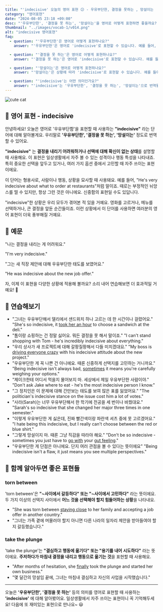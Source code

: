 ```yaml
---
title: "'indecisive' 오늘의 영어 표현 😕 - 우유부단한, 결정을 못하는 , 망설이는  영어로"
category: "영어표현"
date: "2024-08-05 23:18 +09:00"
desc: "'우유부단한', '결정을 못 하는', '망설이는'을 영어로 어떻게 표현하면 좋을까요? '나는 결정을 내리는 게 어려워요', '그는 새 직장 제안에 대해 우유부단한 태도를 보였어요' 등을 영어로 표현하는 법을 배워봅시다. 다양한 예문을 통해서 연습하고 본인의 표현으로 만들어 보세요."
thumbnail: "../images/vocab-1/v014.png"
alt: "indecisive 영어표현"
faq:
  - question: "'우유부단한'은 영어로 어떻게 표현하나요?"
    answer: "'우유부단한'은 영어로 'indecisive'로 표현할 수 있습니다. 예를 들어, 'He's very indecisive about what to order at restaurants'는 '그는 레스토랑에서 주문할 때 매우 우유부단해요'라는 의미입니다."

  - question: "'결정을 못 하는'은 영어로 어떻게 표현하나요?"
    answer: "'결정을 못 하는'은 영어로 'indecisive'로 표현할 수 있습니다. 예를 들어, 'I'm very indecisive about my career path'는 '나는 진로에 대해 결정을 못 하고 있어요'라는 의미입니다."

  - question: "'망설이는'은 영어로 어떻게 표현하나요?"
    answer: "'망설이는'은 상황에 따라 'indecisive'로 표현할 수 있습니다. 예를 들어, 'She's indecisive about accepting the job offer'는 '그녀는 job offer를 받아들일지 망설이고 있어요'라는 의미입니다."

  - question: "'indecisive'는 어떤 의미인가요?"
    answer: "'indecisive'는 '우유부단한', '결정을 못 하는', '망설이는'으로 번역될 수 있습니다. 결정을 내리기 어려워하거나 선택에 대해 확신이 없는 상태를 설명할 때 사용합니다. 예를 들어, 'The manager's indecisive behavior caused confusion in the team'은 '관리자의 우유부단한 행동이 팀에 혼란을 일으켰다'는 의미입니다."
---
```


![cute cat](../images/vocab-1/v014-1.avif)

## 🌟 영어 표현 - indecisive

안녕하세요! 오늘은 영어로 '우유부단함'을 표현할 때 사용하는 **"indecisive"** 라는 단어에 대해 알아볼게요. 우리말로 **'우유부단한', '결정을 못 하는', '망설이는'** 정도로 번역할 수 있어요.

**"indecisive"** 는 **결정을 내리기 어려워하거나 선택에 대해 확신이 없는 상태**를 설명할 때 사용해요. 이 표현은 일상생활에서 자주 볼 수 있는 성격이나 행동 특성을 나타내죠. 특히 중요한 선택을 앞두고 있거나, 여러 가지 옵션 중에서 고민할 때 자주 쓰이는 표현이에요.

이 단어는 형용사로, 사람이나 행동, 상황을 묘사할 때 사용돼요. 예를 들어, "He's very indecisive about what to order at restaurants"처럼 말이죠. 때로는 부정적인 뉘앙스를 띨 수 있지만, 항상 그런 것은 아니에요. 신중함의 표현일 수도 있답니다.

"indecisive"한 상황은 우리 모두가 겪어본 적 있을 거예요. 영화를 고르거나, 메뉴를 선택하거나, 큰 결정을 앞둔 순간들이죠. 이런 상황에서 이 단어를 사용하면 여러분의 영어 표현이 더욱 풍부해질 거예요.

## 📖 예문

"나는 결정을 내리는 게 어려워요."

"I'm very indecisive."

"그는 새 직장 제안에 대해 우유부단한 태도를 보였어요."

"He was indecisive about the new job offer."

자, 이제 이 표현을 다양한 상황에 적용해 볼까요? 소리 내어 연습해보면 더 효과적일 거예요! 🚀

## 💬 연습해보기

<ul data-interactive-list>
  <li data-interactive-item>
    <span data-toggler>"그녀는 우유부단해서 델리에서 샌드위치 하나 고르는 데 한 시간이나 걸렸어요."</span>
    <span data-answer>"She's so indecisive, it <a href="/blog/in-english/010.take-a-while/">took her an hour</a> to choose a sandwich at the deli."</span>
  </li>
  <li data-interactive-item>
    <span data-toggler>"톰이랑 쇼핑하는 건 정말 싫어요. 뭐든 결정을 못 해서 말이죠."</span>
    <span data-answer>"I can't stand shopping with Tom - he's incredibly indecisive about everything."</span>
  </li>
  <li data-interactive-item>
    <span data-toggler>"우리 상사가 새 프로젝트에 대해 갈팡질팡해서 다들 미치겠대요."</span>
    <span data-answer>"My boss is <a href="/blog/in-english/089.drive-someone-crazy/">driving everyone crazy</a> with his indecisive attitude about the new project."</span>
  </li>
  <li data-interactive-item>
    <span data-toggler>"우유부단한 게 꼭 나쁜 건 아니에요. 때론 신중하게 선택지를 고민하는 거니까요."</span>
    <span data-answer>"Being indecisive isn't always bad, <a href="/blog/in-english/270.sometimes/">sometimes</a> it means you're carefully weighing your options."</span>
  </li>
  <li data-interactive-item>
    <span data-toggler>"제이크한테 어디서 먹을지 물어보지 마. 세상에서 제일 우유부단한 사람이야."</span>
    <span data-answer>"Don't ask Jake where to eat - he's the most indecisive person I know."</span>
  </li>
  <li data-interactive-item>
    <span data-toggler>"그 정치인은 이 문제에 대해 간만보는 태도를 보여 많은 표를 잃었어요."</span>
    <span data-answer>"The politician's indecisive stance on the issue cost him a lot of votes."</span>
  </li>
  <li data-interactive-item>
    <span data-toggler>"사라(Sarah)는 너무 우유부단해서 한 학기에 전공을 세 번이나 바꿨대요."</span>
    <span data-answer>"Sarah's so indecisive that she changed her major three times in one semester."</span>
  </li>
  <li data-interactive-item>
    <span data-toggler>"이렇게 우유부단한 게 싫은데, 진짜 빨간색이랑 파란색 셔츠 중에 못 고르겠어요."</span>
    <span data-answer>"I hate being this indecisive, but I really can't choose between the red or blue shirt."</span>
  </li>
  <li data-interactive-item>
    <span data-toggler>"그렇게 망설이지 마. 때론 그냥 직감을 따라야 해요."</span>
    <span data-answer>"Don't be so indecisive - sometimes you just have to <a href="/blog/vocab-1/021.go-with/">go with</a> your <a href="/blog/in-english/235.gut-feeling/">gut feeling</a>."</span>
  </li>
  <li data-interactive-item>
    <span data-toggler>"우유부단한 게 단점은 아니에요. 단지 여러 관점을 볼 수 있다는 뜻이에요"</span>
    <span data-answer>"Being indecisive isn't a flaw, it just means you see multiple perspectives."</span>
  </li>
</ul>

## 🤝 함께 알아두면 좋은 표현들

### torn between

'torn between'은 **"~사이에서 갈등하다" 또는 "~사이에서 고민하다"** 라는 뜻이에요. 두 가지 이상의 선택지 사이에서 **어느 것을 선택해야 할지 힘들어하는 상황**을 나타내요.

- "She was torn between [staying close](/blog/in-english/119.stay/) to her family and accepting a job offer in another country."
- "그녀는 가족 곁에 머물러야 할지 아니면 다른 나라의 일자리 제안을 받아들여야 할지 갈등했습니다."

### take the plunge

'take the plunge'는 **"결심하고 행동에 옮기다" 또는 "용기를 내어 시도하다"** 라는 뜻이에요. **주저하다가 마침내 결정을 내리고 행동으로 옮기는 것**을 표현할 때 사용해요.

- "After months of hesitation, she [finally](/blog/in-english/182.finally/) took the plunge and started her own business."
- "몇 달간의 망설임 끝에, 그녀는 마침내 결심하고 자신의 사업을 시작했습니다."

---

오늘은 **'우유부단한', '결정을 못 하는'** 등의 의미를 영어로 표현할 때 사용하는 **'indecisive'** 에 대해 알아봤어요. 일상생활에서 자주 쓰이는 표현이니 꼭 기억해두세요! 다음에 또 재미있는 표현으로 만나요~ 😃
